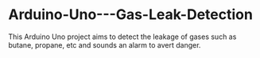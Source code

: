 # Arduino-Uno---Gas-Leak-Detection
This Arduino Uno project aims to detect the leakage of gases such as butane, propane, etc and sounds an alarm to avert danger.
